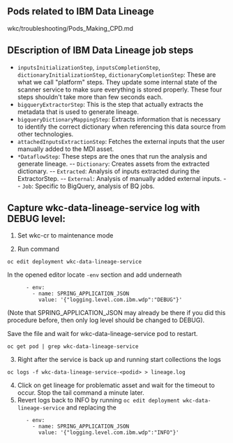 ## Pods related to IBM Data Lineage
wkc/troubleshooting/Pods_Making_CPD.md

## DEscription of IBM Data Lineage job steps
- `inputsInitializationStep`, `inputsCompletionStep`, `dictionaryInitializationStep`, `dictionaryCompletionStep`: These are what we call "platform" steps. They update some internal state of the scanner service to make sure everything is stored properly. These four steps shouldn't take more than few seconds each.
- `bigqueryExtractorStep`: This is the step that actually extracts the metadata that is used to generate lineage.
- `bigqueryDictionaryMappingStep`: Extracts information that is necessary to identify the correct dictionary when referencing this data source from other technologies.
- `attachedInputsExtractionStep`: Fetches the external inputs that the user manually added to the MDI asset.
- `*DataflowStep`: These steps are the ones that run the analysis and generate lineage.
  -- `Dictionary`: Creates assets from the extracted dictionary.
  -- `Extracted`: Analysis of inputs extracted during the ExtractorStep.
  -- `External`: Analysis of manually added external inputs.
  -- `Job`: Specific to BigQuery, analysis of BQ jobs.

## Capture wkc-data-lineage-service log with DEBUG level:

1. Set wkc-cr to maintenance mode

2. Run command
```
oc edit deployment wkc-data-lineage-service
```
In the opened editor locate `-env` section and add underneath
```
      - env:
        - name: SPRING_APPLICATION_JSON
          value: '{"logging.level.com.ibm.wdp":"DEBUG"}'
```
(Note that SPRING_APPLICATION_JSON may already be there if you did this procedure before, then only log level should be changed to DEBUG).

Save the file and wait for wkc-data-lineage-service  pod to restart.
```
oc get pod | grep wkc-data-lineage-service
```

3. Right after the service is back up and running start collections the logs
```
oc logs -f wkc-data-lineage-service-<podid> > lineage.log
```
4. Click on get lineage for problematic asset and wait for the timeout to occur. Stop the tail command a minute later.
5. Revert logs back to INFO by running
`oc edit deployment wkc-data-lineage-service` and replacing the
```
      - env:
        - name: SPRING_APPLICATION_JSON
          value: '{"logging.level.com.ibm.wdp":"INFO"}'
```
